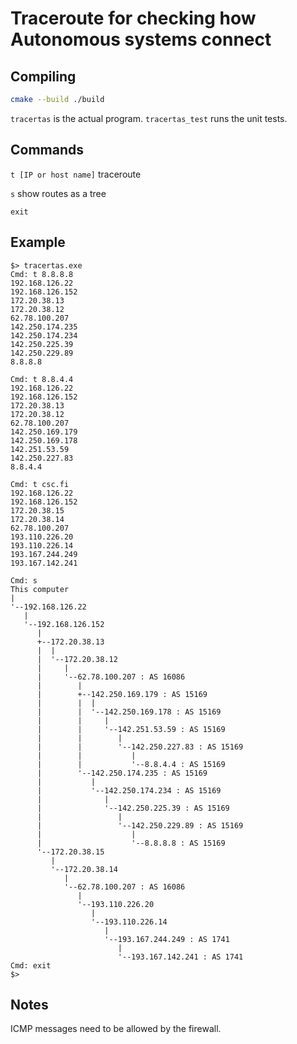 # Traceroute for checking how Autonomous systems connect

## Compiling

```bash
cmake --build ./build
```

```tracertas``` is the actual program.
```tracertas_test``` runs the unit tests.

## Commands

```t [IP or host name]``` traceroute

```s``` show routes as a tree

```exit```

## Example

```
$> tracertas.exe
Cmd: t 8.8.8.8
192.168.126.22
192.168.126.152
172.20.38.13
172.20.38.12
62.78.100.207
142.250.174.235
142.250.174.234
142.250.225.39
142.250.229.89
8.8.8.8

Cmd: t 8.8.4.4
192.168.126.22
192.168.126.152
172.20.38.13
172.20.38.12
62.78.100.207
142.250.169.179
142.250.169.178
142.251.53.59
142.250.227.83
8.8.4.4

Cmd: t csc.fi
192.168.126.22
192.168.126.152
172.20.38.15
172.20.38.14
62.78.100.207
193.110.226.20
193.110.226.14
193.167.244.249
193.167.142.241

Cmd: s
This computer
|
'--192.168.126.22
   |
   '--192.168.126.152
      |
      +--172.20.38.13
      |  |
      |  '--172.20.38.12
      |     |
      |     '--62.78.100.207 : AS 16086
      |        |
      |        +--142.250.169.179 : AS 15169
      |        |  |
      |        |  '--142.250.169.178 : AS 15169
      |        |     |
      |        |     '--142.251.53.59 : AS 15169
      |        |        |
      |        |        '--142.250.227.83 : AS 15169
      |        |           |
      |        |           '--8.8.4.4 : AS 15169
      |        '--142.250.174.235 : AS 15169
      |           |
      |           '--142.250.174.234 : AS 15169
      |              |
      |              '--142.250.225.39 : AS 15169
      |                 |
      |                 '--142.250.229.89 : AS 15169
      |                    |
      |                    '--8.8.8.8 : AS 15169
      '--172.20.38.15
         |
         '--172.20.38.14
            |
            '--62.78.100.207 : AS 16086
               |
               '--193.110.226.20
                  |
                  '--193.110.226.14
                     |
                     '--193.167.244.249 : AS 1741
                        |
                        '--193.167.142.241 : AS 1741
Cmd: exit
$>
```

## Notes

ICMP messages need to be allowed by the firewall.
